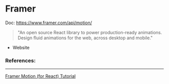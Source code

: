 # Framer

Doc: https://www.framer.com/api/motion/

> "An open source React library to power production-ready animations. Design fluid animations for the web, across desktop and mobile."

- Website

### References:

---

[Framer Motion (for React) Tutorial](https://www.youtube.com/playlist?list=PL4cUxeGkcC9iHDnQfTHEVVceOEBsOf07i)